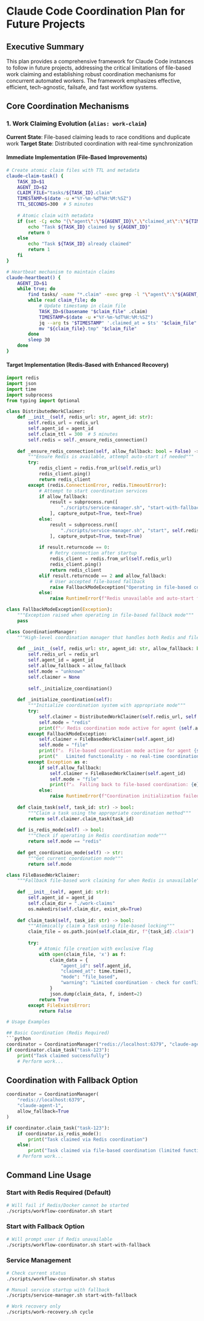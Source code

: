 # Claude Code Coordination Plan for Future Projects

## Executive Summary

This plan provides a comprehensive framework for Claude Code instances to follow in future projects, addressing the critical limitations of file-based work claiming and establishing robust coordination mechanisms for concurrent automated workers. The framework emphasizes effective, efficient, tech-agnostic, failsafe, and fast workflow systems.

## Core Coordination Mechanisms

### 1. Work Claiming Evolution (`alias: work-claim`)

**Current State**: File-based claiming leads to race conditions and duplicate work
**Target State**: Distributed coordination with real-time synchronization

#### Immediate Implementation (File-Based Improvements)
```bash
# Create atomic claim files with TTL and metadata
claude-claim-task() {
    TASK_ID=$1
    AGENT_ID=$2
    CLAIM_FILE="tasks/${TASK_ID}.claim"
    TIMESTAMP=$(date -u +"%Y-%m-%dT%H:%M:%SZ")
    TTL_SECONDS=300  # 5 minutes
    
    # Atomic claim with metadata
    if (set -C; echo "{\"agent\":\"${AGENT_ID}\",\"claimed_at\":\"${TIMESTAMP}\",\"ttl\":${TTL_SECONDS}}" > "${CLAIM_FILE}") 2>/dev/null; then
        echo "Task ${TASK_ID} claimed by ${AGENT_ID}"
        return 0
    else
        echo "Task ${TASK_ID} already claimed"
        return 1
    fi
}

# Heartbeat mechanism to maintain claims
claude-heartbeat() {
    AGENT_ID=$1
    while true; do
        find tasks/ -name "*.claim" -exec grep -l "\"agent\":\"${AGENT_ID}\"" {} \; | \
        while read claim_file; do
            # Update timestamp in claim file
            TASK_ID=$(basename "$claim_file" .claim)
            TIMESTAMP=$(date -u +"%Y-%m-%dT%H:%M:%SZ")
            jq --arg ts "$TIMESTAMP" '.claimed_at = $ts' "$claim_file" > "${claim_file}.tmp" && \
            mv "${claim_file}.tmp" "$claim_file"
        done
        sleep 30
    done
}
```

#### Target Implementation (Redis-Based with Enhanced Recovery)
```python
import redis
import json
import time
import subprocess
from typing import Optional

class DistributedWorkClaimer:
    def __init__(self, redis_url: str, agent_id: str):
        self.redis_url = redis_url
        self.agent_id = agent_id
        self.claim_ttl = 300  # 5 minutes
        self.redis = self._ensure_redis_connection()
    
    def _ensure_redis_connection(self, allow_fallback: bool = False) -> redis.Redis:
        """Ensure Redis is available, attempt auto-start if needed"""
        try:
            redis_client = redis.from_url(self.redis_url)
            redis_client.ping()
            return redis_client
        except (redis.ConnectionError, redis.TimeoutError):
            # Attempt to start coordination services
            if allow_fallback:
                result = subprocess.run([
                    "./scripts/service-manager.sh", "start-with-fallback", self.redis_url
                ], capture_output=True, text=True)
            else:
                result = subprocess.run([
                    "./scripts/service-manager.sh", "start", self.redis_url
                ], capture_output=True, text=True)
            
            if result.returncode == 0:
                # Retry connection after startup
                redis_client = redis.from_url(self.redis_url)
                redis_client.ping()
                return redis_client
            elif result.returncode == 2 and allow_fallback:
                # User accepted file-based fallback
                raise FallbackModeException("Operating in file-based coordination mode")
            else:
                raise RuntimeError(f"Redis unavailable and auto-start failed: {result.stderr}")

class FallbackModeException(Exception):
    """Exception raised when operating in file-based fallback mode"""
    pass

class CoordinationManager:
    """High-level coordination manager that handles both Redis and file-based modes"""
    
    def __init__(self, redis_url: str, agent_id: str, allow_fallback: bool = False):
        self.redis_url = redis_url
        self.agent_id = agent_id
        self.allow_fallback = allow_fallback
        self.mode = "unknown"
        self.claimer = None
        
        self._initialize_coordination()
    
    def _initialize_coordination(self):
        """Initialize coordination system with appropriate mode"""
        try:
            self.claimer = DistributedWorkClaimer(self.redis_url, self.agent_id, self.allow_fallback)
            self.mode = "redis"
            print(f"✅ Redis coordination mode active for agent {self.agent_id}")
        except FallbackModeException:
            self.claimer = FileBasedWorkClaimer(self.agent_id)
            self.mode = "file"
            print(f"⚠️  File-based coordination mode active for agent {self.agent_id}")
            print("   Limited functionality - no real-time coordination available")
        except Exception as e:
            if self.allow_fallback:
                self.claimer = FileBasedWorkClaimer(self.agent_id)
                self.mode = "file"
                print(f"⚠️  Falling back to file-based coordination: {e}")
            else:
                raise RuntimeError(f"Coordination initialization failed: {e}")
    
    def claim_task(self, task_id: str) -> bool:
        """Claim a task using the appropriate coordination method"""
        return self.claimer.claim_task(task_id)
    
    def is_redis_mode(self) -> bool:
        """Check if operating in Redis coordination mode"""
        return self.mode == "redis"
    
    def get_coordination_mode(self) -> str:
        """Get current coordination mode"""
        return self.mode

class FileBasedWorkClaimer:
    """Fallback file-based work claiming for when Redis is unavailable"""
    
    def __init__(self, agent_id: str):
        self.agent_id = agent_id
        self.claim_dir = "./work-claims"
        os.makedirs(self.claim_dir, exist_ok=True)
    
    def claim_task(self, task_id: str) -> bool:
        """Atomically claim a task using file-based locking"""
        claim_file = os.path.join(self.claim_dir, f"{task_id}.claim")
        
        try:
            # Atomic file creation with exclusive flag
            with open(claim_file, 'x') as f:
                claim_data = {
                    "agent_id": self.agent_id,
                    "claimed_at": time.time(),
                    "mode": "file_based",
                    "warning": "Limited coordination - check for conflicts"
                }
                json.dump(claim_data, f, indent=2)
            return True
        except FileExistsError:
            return False

# Usage Examples

## Basic Coordination (Redis Required)
```python
coordinator = CoordinationManager("redis://localhost:6379", "claude-agent-1")
if coordinator.claim_task("task-123"):
    print("Task claimed successfully")
    # Perform work...
```

## Coordination with Fallback Option
```python
coordinator = CoordinationManager(
    "redis://localhost:6379", 
    "claude-agent-1", 
    allow_fallback=True
)

if coordinator.claim_task("task-123"):
    if coordinator.is_redis_mode():
        print("Task claimed via Redis coordination")
    else:
        print("Task claimed via file-based coordination (limited functionality)")
    # Perform work...
```

## Command Line Usage

### Start with Redis Required (Default)
```bash
# Will fail if Redis/Docker cannot be started
./scripts/workflow-coordinator.sh start
```

### Start with Fallback Option
```bash
# Will prompt user if Redis unavailable
./scripts/workflow-coordinator.sh start-with-fallback
```

### Service Management
```bash
# Check current status
./scripts/workflow-coordinator.sh status

# Manual service startup with fallback
./scripts/service-manager.sh start-with-fallback

# Work recovery only
./scripts/work-recovery.sh cycle
```
